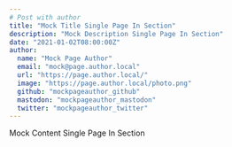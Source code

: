 ```yaml
---
# Post with author
title: "Mock Title Single Page In Section"
description: "Mock Description Single Page In Section"
date: "2021-01-02T08:00:00Z"
author:
  name: "Mock Page Author"
  email: "mock@page.author.local"
  url: "https://page.author.local/"
  image: "https://page.author.local/photo.png"
  github: "mockpageauthor_github"
  mastodon: "mockpageauthor_mastodon"
  twitter: "mockpageauthor_twitter"
---
```


Mock Content Single Page In Section
